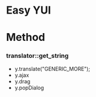 Easy YUI
=======

# Method

### translator::get_string
* y.translate("GENERIC_MORE");
* y.ajax
* y.drag
* y.popDialog 
